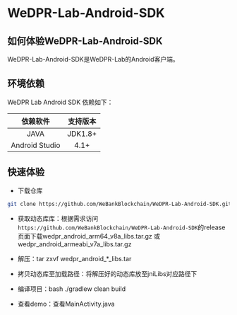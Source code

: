 # WeDPR-Lab-Android-SDK

## 如何体验WeDPR-Lab-Android-SDK

WeDPR-Lab-Android-SDK是WeDPR-Lab的Android客户端。

## 环境依赖

WeDPR Lab Android SDK 依赖如下：

| 依赖软件 | 支持版本 |
| :-: | :-: |
| JAVA | JDK1.8+ |
| Android Studio | 4.1+ |

## 快速体验

- 下载仓库

```bash
git clone https://github.com/WeBankBlockchain/WeDPR-Lab-Android-SDK.git && cd ./WeDPR-Lab-Android-SDK
```

- 获取动态库库：根据需求访问 `https://github.com/WeBankBlockchain/WeDPR-Lab-Android-SDK`的release页面下载wedpr_android_arm64_v8a_libs.tar.gz 或 wedpr_android_armeabi_v7a_libs.tar.gz

- 解压：tar zxvf wedpr_android_*_libs.tar
- 拷贝动态库至加载路径：将解压好的动态库放至jniLibs对应路径下

- 编译项目：bash ./gradlew clean build

- 查看demo：查看MainActivity.java
